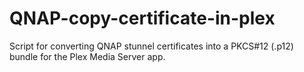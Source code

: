 # QNAP-copy-certificate-in-plex
Script for converting QNAP stunnel certificates into a PKCS#12 (.p12) bundle for the Plex Media Server app.
